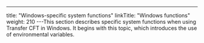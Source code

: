 ---
title: "Windows-specific system functions"
linkTitle: "Windows functions"
weight: 210
---This section describes specific system functions when using Transfer CFT
in Windows. It begins with this topic, which introduces the use of environmental
variables.
